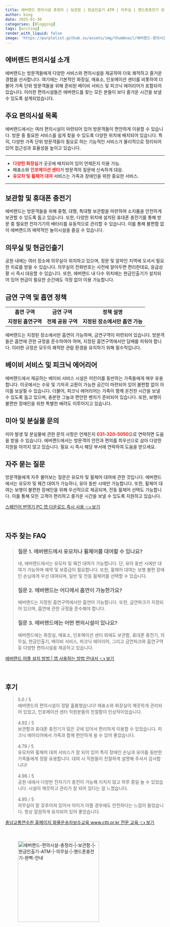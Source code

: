 ```yaml
---
title: 에버랜드 편의시설 총정리 | 보관함 | 현금인출기 ATM | 의무실 | 핸드폰충전기 완벽 안내
author: bing
date: 2025-01-30
categories: [Blogging]
tags: [writing]
render_with_liquid: false
image: 'https://purplelist.github.io/assets/img/thumbnail/에버랜드-편의시설-총정리-|-보관함-|-현금인출기-ATM-|-의무실-|-핸드폰충전기-완벽-안내.webp'
---
```



<h2 id='에버랜드_편의시설_소개'>에버랜드 편의시설 소개</h2>

<p>에버랜드는 방문객들에게 다양한 서비스와 편의시설을 제공하여 더욱 쾌적하고 즐거운 경험을 선사합니다. 여기에는 기본적인 화장실, 매표소, 인포메이션 센터를 비롯하여 더불어 가족 단위 방문객들을 위해 준비된 베이비 서비스 및 피크닉 에어리어가 포함되어 있습니다. 이러한 편의시설들은 에버랜드를 찾는 모든 분들이 보다 즐거운 시간을 보낼 수 있도록 설계되었습니다.</p>

<h2 id='주요_편의시설_목록'>주요 편의시설 목록</h2>

<p>에버랜드에서는 여러 편의시설이 마련되어 있어 방문객들이 편안하게 이용할 수 있습니다. 방문 중 필요한 서비스를 쉽게 찾을 수 있도록 다양한 위치에 배치되어 있습니다. 특히, 다양한 가족 단위 방문객들이 필요로 하는 기능적인 서비스가 물리적으로 정리되어 있어 접근성과 효율성을 높이고 있습니다.</p>

<hr />

<ul>
    <li><b><span style="color: #ee2323;">다양한 화장실</span></b>가 곳곳에 배치되어 있어 언제든지 이용 가능.</li>
    <li>매표소와 <b><span style="color: #ee2323;">인포메이션 센터</span></b>가 방문객의 질문에 신속하게 대응.</li>
    <li><b><span style="color: #ee2323;">유모차 및 휠체어 대여</span></b> 서비스는 가족과 장애인을 위한 중요한 서비스.</li>
</ul>

<hr />

<h2 id='보관함_및_충전기'>보관함 및 휴대폰 충전기</h2>

<p>에버랜드는 방문객들을 위해 중형, 대형, 특대형 보관함을 마련하여 소지품을 안전하게 보관할 수 있도록 돕고 있습니다. 또한, 다양한 위치에 설치된 휴대폰 충전기를 통해 방문 중 필요한 전자기기의 배터리를 유동적으로 관리할 수 있습니다. 이를 통해 불편함 없이 에버랜드의 매력적인 놀이시설을 즐길 수 있습니다.</p>

<h2 id='의무실_및_현금인출기'>의무실 및 현금인출기</h2>

<p>공원 내에는 여러 장소에 의무실이 위치하고 있으며, 정문 및 알파인 지역에 오셔서 필요한 치료를 받을 수 있습니다. 의무실의 전화번호는 사전에 알아두면 편리한데요, 응급상황 시 즉시 대응할 수 있습니다. 또한, 에버랜드 내 다수 위치에는 현금인출기가 설치되어 있어 현금이 필요한 순간에도 걱정 없이 이용 가능합니다.</p>

<h2 id='금연_구역_및_흡연_정책'>금연 구역 및 흡연 정책</h2>

<table>
    <tr>
        <td style="text-align: center; height: 17px;"><b>흡연 구역</b></td>
        <td style="text-align: center; height: 17px;"><b>금연 구역</b></td>
        <td style="text-align: center; height: 17px;"><b>정책 설명</b></td>
    </tr>
    <tr>
        <td style="text-align: center; height: 17px;"><b>지정된 흡연구역</b></td>
        <td style="text-align: center; height: 17px;"><b>전체 공원 구역</b></td>
        <td style="text-align: center; height: 17px;"><b>지정된 장소에서만 흡연 가능</b></td>
    </tr>
</table>

<p>에버랜드는 지정된 장소에서만 흡연이 가능하며, 금연구역이 마련되어 있습니다. 방문객들은 흡연에 관한 규정을 준수하여야 하며, 지정된 흡연구역에서만 담배를 피워야 합니다. 이러한 규정은 모두의 쾌적한 관람 환경을 유지하기 위해 필수적입니다.</p>

<h2 id='베이비_서비스_및_피크닉_에어리어'>베이비 서비스 및 피크닉 에어리어</h2>

<p>에버랜드에서 제공하는 베이비 서비스 시설은 어린이를 동반하는 가족들에게 매우 유용합니다. 이곳에서는 수유 및 기저귀 교환이 가능한 공간이 마련되어 있어 불편함 없이 아이를 보살필 수 있습니다. 더불어, 피크닉 에어리어는 가족이 함께 온전한 시간을 보낼 수 있도록 돕고 있으며, 충분한 그늘과 편안한 벤치가 준비되어 있습니다. 또한, 보행이 불편한 장애인을 위한 특별한 배려도 이루어지고 있습니다.</p>

<h2 id='미아_및_분실물_문의'>미아 및 분실물 문의</h2>

<p>미아 발생 및 분실물에 관한 문의 사항은 언제든지 <b><span style="color: #ee2323;">031-320-5050</span></b>으로 연락하면 도움을 받을 수 있습니다. 에버랜드에서는 방문객의 안전과 편의를 최우선으로 삼아 다양한 지원을 아끼지 않고 있습니다. 필요 시 즉시 해당 부서에 연락하여 도움을 받으세요.</p>

<h2 id='자주_묻는_질문'>자주 묻는 질문</h2>

<p>방문객들에게 자주 물어보는 질문은 유모차 및 휠체어 대여에 관한 것입니다. 에버랜드에서는 유모차 및 웨건 대여가 가능하나, 유아 동반 시에만 가능합니다. 또한, 휠체어 대여는 보행이 불편한 장애인을 위해 우선적으로 제공되며, 전동 휠체어 선택도 가능합니다. 이를 통해 모든 고객이 편리하고 즐거운 시간을 보낼 수 있도록 지원하고 있습니다.</p>


<p><a class="click-button" title="스페인어 번역기 PC 앱 다운로드 즉시 사용" href="https://purplelist.github.io/posts/%EC%8A%A4%ED%8E%98%EC%9D%B8%EC%96%B4-%EB%B2%88%EC%97%AD%EA%B8%B0-PC-%EC%95%B1-%EB%8B%A4%EC%9A%B4%EB%A1%9C%EB%93%9C-%EC%A6%89%EC%8B%9C-%EC%82%AC%EC%9A%A9/" rel="dofollow">스페인어 번역기 PC 앱 다운로드 즉시 사용 👈 보기</a></p><br>
<h2 id='자주_찾는_FAQ'>자주 찾는 FAQ</h2>
<div itemscope="" itemtype="https://schema.org/FAQPage"> 
<blockquote> 
<div itemscope="" itemprop="mainEntity" itemtype="https://schema.org/Question"> 
<h3 itemprop="name">질문 1. 에버랜드에서 유모차나 휠체어를 대여할 수 있나요? </h3> 
<div itemscope="" itemprop="acceptedAnswer" itemtype="https://schema.org/Answer"> 
<span itemprop="text"> 
<p>네, 에버랜드에서는 유모차 및 웨건 대여가 가능합니다. 단, 유아 동반 시에만 대여가 가능하며 예약 및 보증금이 필요합니다. 또한, 휠체어 대여는 보행 불편 장애인 손님에게 우선 대여되며, 일반 및 전동 휠체어를 선택할 수 있습니다.</p> 
</span> 
</div> 
</div> 

<div itemscope="" itemprop="mainEntity" itemtype="https://schema.org/Question"> 
<h3 itemprop="name">질문 2. 에버랜드는 어디에서 흡연이 가능한가요? </h3> 
<div itemscope="" itemprop="acceptedAnswer" itemtype="https://schema.org/Answer"> 
<span itemprop="text"> 
<p>에버랜드는 지정된 흡연구역에서만 흡연이 가능합니다. 또한, 금연파크가 지정되어 있으며, 흡연에 관한 규정을 준수해야 합니다.</p> 
</span> 
</div> 
</div> 

<div itemscope="" itemprop="mainEntity" itemtype="https://schema.org/Question"> 
<h3 itemprop="name">질문 3. 에버랜드에는 어떤 편의시설이 있나요? </h3> 
<div itemscope="" itemprop="acceptedAnswer" itemtype="https://schema.org/Answer"> 
<span itemprop="text"> 
<p>에버랜드에는 화장실, 매표소, 인포메이션 센터 외에도 보관함, 휴대폰 충전기, 의무실, 현금인출기, 베이비 서비스, 피크닉 에어리어, 그리고 금연파크와 흡연구역 등 다양한 편의시설을 제공하고 있습니다.</p> 
</span> 
</div> 
</div> 

</blockquote> 
</div>
<p><a class="click-button" title="에버랜드 어플 설치 방법 | 앱 사용하는 방법 안내서" href="https://purplelist.github.io/posts/%EC%97%90%EB%B2%84%EB%9E%9C%EB%93%9C-%EC%96%B4%ED%94%8C-%EC%84%A4%EC%B9%98-%EB%B0%A9%EB%B2%95-%EC%95%B1-%EC%82%AC%EC%9A%A9%ED%95%98%EB%8A%94-%EB%B0%A9%EB%B2%95-%EC%95%88%EB%82%B4%EC%84%9C/" rel="dofollow">에버랜드 어플 설치 방법 | 앱 사용하는 방법 안내서 👈 보기</a></p><br>
<h2 id='후기'>후기</h2>
<div itemscope itemtype="https://schema.org/Product">
  <blockquote>
  <div itemprop="review" itemscope itemtype="https://schema.org/Review">
      <div itemprop="reviewRating" itemscope itemtype="https://schema.org/Rating"> <span itemprop="ratingValue">5.0</span> / <span itemprop="bestRating">5</span> </div>
      <span itemprop="reviewBody">에버랜드의 편의시설이 정말 훌륭했습니다! 매표소와 화장실이 깨끗하게 관리되어 있었고, 인포메이션 센터 직원분들의 친절함이 인상적이었습니다.</span>
  </div>
  <br>
  <div itemprop="review" itemscope itemtype="https://schema.org/Review">
      <div itemprop="reviewRating" itemscope itemtype="https://schema.org/Rating"> <span itemprop="ratingValue">4.92</span> / <span itemprop="bestRating">5</span> </div>
      <span itemprop="reviewBody">보관함과 휴대폰 충전기가 많은 곳에 있어서 편리하게 이용할 수 있었습니다. 피크닉 에어리어에서 가족과 함께 편안하게 쉴 수 있어 좋았습니다.</span>
  </div>
  <br>
  <div itemprop="review" itemscope itemtype="https://schema.org/Review">
      <div itemprop="reviewRating" itemscope itemtype="https://schema.org/Rating"> <span itemprop="ratingValue">4.79</span> / <span itemprop="bestRating">5</span> </div>
      <span itemprop="reviewBody">유모차와 휠체어 대여 서비스가 잘 되어 있어 특히 장애인 손님과 유아를 동반한 가족들에게 정말 유용합니다. 대여 시 직원들이 친절하게 설명해 주셔서 감사합니다!</span>
  </div>
  <br>
  <div itemprop="review" itemscope itemtype="https://schema.org/Review">
      <div itemprop="reviewRating" itemscope itemtype="https://schema.org/Rating"> <span itemprop="ratingValue">4.96</span> / <span itemprop="bestRating">5</span> </div>
      <span itemprop="reviewBody">공원 내에서 다양한 전자기기 충전이 가능해 지치지 않고 하루 종일 놀 수 있었습니다. 시설이 깨끗하고 관리가 잘 되어 있다는 걸 느꼈습니다.</span>
  </div>
  <br>
  <div itemprop="review" itemscope itemtype="https://schema.org/Review">
      <div itemprop="reviewRating" itemscope itemtype="https://schema.org/Rating"> <span itemprop="ratingValue">4.95</span> / <span itemprop="bestRating">5</span> </div>
      <span itemprop="reviewBody">의무실이 잘 갖추어져 있어서 아이가 아플 경우에도 안전하다는 느낌이 들었습니다. 항상 깔끔하게 유지되어 있어 좋았습니다.</span>
  </div>
  </blockquote>
</div>
<p><a class="click-button" title="충남교통연수원 홈페이지 화물운송자보수교육 www.ctti.or.kr 전문 교육" href="https://purplelist.github.io/posts/%EC%B6%A9%EB%82%A8%EA%B5%90%ED%86%B5%EC%97%B0%EC%88%98%EC%9B%90-%ED%99%88%ED%8E%98%EC%9D%B4%EC%A7%80-%ED%99%94%EB%AC%BC%EC%9A%B4%EC%86%A1%EC%9E%90%EB%B3%B4%EC%88%98%EA%B5%90%EC%9C%A1-www.ctti.or.kr-%EC%A0%84%EB%AC%B8-%EA%B5%90%EC%9C%A1/" rel="dofollow">충남교통연수원 홈페이지 화물운송자보수교육 www.ctti.or.kr 전문 교육 👈 보기</a></p><br>
<figure class="image"><img src="https://purplelist.github.io/assets/img/thumbnail/에버랜드-편의시설-총정리-|-보관함-|-현금인출기-ATM-|-의무실-|-핸드폰충전기-완벽-안내.webp" alt="에버랜드-편의시설-총정리-|-보관함-|-현금인출기-ATM-|-의무실-|-핸드폰충전기-완벽-안내" width="256" height="256"></figure>
